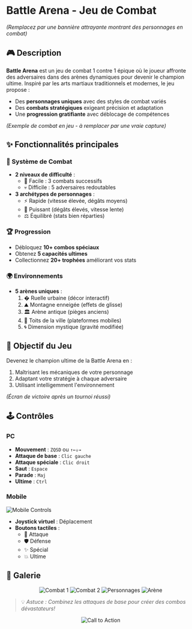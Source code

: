 # Battle Arena - Jeu de Combat


*(Remplacez par une bannière attrayante montrant des personnages en combat)*

## 🎮 Description
**Battle Arena** est un jeu de combat 1 contre 1 épique où le joueur affronte des adversaires dans des arènes dynamiques pour devenir le champion ultime. Inspiré par les arts martiaux traditionnels et modernes, le jeu propose :
- Des **personnages uniques** avec des styles de combat variés
- Des **combats stratégiques** exigeant précision et adaptation
- Une **progression gratifiante** avec déblocage de compétences


*(Exemple de combat en jeu - à remplacer par une vraie capture)*

## ✨ Fonctionnalités principales

### 🥋 Système de Combat

- **2 niveaux de difficulté** :
  - 🔰 Facile : 3 combats successifs
  - 💀 Difficile : 5 adversaires redoutables
- **3 archétypes de personnages** :
  - ⚡ Rapide (vitesse élevée, dégâts moyens)
  - 💪 Puissant (dégâts élevés, vitesse lente)
  - ⚖ Équilibré (stats bien réparties)

### 🏆 Progression

- Débloquez **10+ combos spéciaux**
- Obtenez **5 capacités ultimes**
- Collectionnez **20+ trophées** améliorant vos stats

### 🌍 Environnements

- **5 arènes uniques** :
  1. � Ruelle urbaine (décor interactif)
  2. ⛰ Montagne enneigée (effets de glisse)
  3. 🏛 Arène antique (pièges anciens)
  4. 🌆 Toits de la ville (plateformes mobiles)
  5. 🌀 Dimension mystique (gravité modifiée)

## 🎯 Objectif du Jeu
Devenez le champion ultime de la Battle Arena en :
1. Maîtrisant les mécaniques de votre personnage
2. Adaptant votre stratégie à chaque adversaire
3. Utilisant intelligemment l'environnement


*(Écran de victoire après un tournoi réussi)*

## 🕹️ Contrôles

### PC
- **Mouvement** : `ZQSD` ou `↑←↓→`
- **Attaque de base** : `Clic gauche`
- **Attaque spéciale** : `Clic droit`
- **Saut** : `Espace`
- **Parade** : `Maj`
- **Ultime** : `Ctrl`

### Mobile
![Mobile Controls](https://via.placeholder.com/400x200?text=Mobile+Controls)
- **Joystick virtuel** : Déplacement
- **Boutons tactiles** : 
  - 👊 Attaque
  - 🛡️ Défense
  - ✨ Spécial
  - 💥 Ultime

## 📸 Galerie
<div align="center">
  <img src="https://via.placeholder.com/250x150?text=Screenshot+1" alt="Combat 1">
  <img src="https://via.placeholder.com/250x150?text=Screenshot+2" alt="Combat 2">
  <img src="https://via.placeholder.com/250x150?text=Screenshot+3" alt="Personnages">
  <img src="https://via.placeholder.com/250x150?text=Screenshot+4" alt="Arène">
</div>



> 💡 *Astuce : Combinez les attaques de base pour créer des combos dévastateurs!*

<div align="center">
  <img src="https://via.placeholder.com/800x100?text=Join+the+Battle+Today!" alt="Call to Action">
</div>
